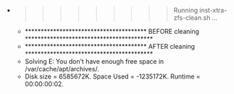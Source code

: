 * >>>>>>>>> Running inst-xtra-zfs-clean.sh ...
  * ***************************************  BEFORE cleaning  *****************************************
  * ***************************************  AFTER cleaning  *****************************************
  * Solving E: You don't have enough free space in /var/cache/apt/archives/.
  * Disk size = 6585672K. Space Used = -1235172K. Runtime = 00:00:00:02.

